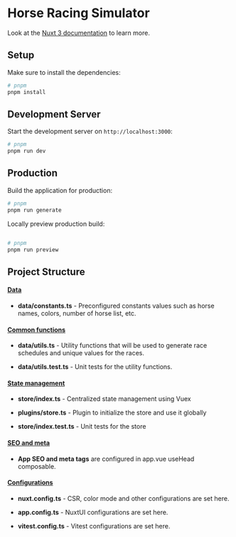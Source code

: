 # Horse Racing Simulator

Look at the [Nuxt 3 documentation](https://nuxt.com/docs/getting-started/introduction) to learn more.

## Setup

Make sure to install the dependencies:

```bash
# pnpm
pnpm install
```

## Development Server

Start the development server on `http://localhost:3000`:

```bash
# pnpm
pnpm run dev

```

## Production

Build the application for production:

```bash
# pnpm
pnpm run generate
```

Locally preview production build:

```bash

# pnpm
pnpm run preview

```

## Project Structure

#### <u>Data</u>

- <b>data/constants.ts</b> - Preconfigured constants values such as horse names, colors, number of horse list, etc.

#### <u>Common functions</u>

- <b>data/utils.ts</b> - Utility functions that will be used to generate race schedules and unique values for the races.

- <b>data/utils.test.ts</b> - Unit tests for the utility functions.

#### <u>State management</u>

- <b>store/index.ts</b> - Centralized state management using Vuex

- <b>plugins/store.ts</b> - Plugin to initialize the store and use it globally

- <b>store/index.test.ts</b> - Unit tests for the store

#### <u>SEO and meta</u>

- <b>App SEO and meta tags</b> are configured in app.vue useHead composable.

#### <u>Configurations</u>

- <b>nuxt.config.ts</b> - CSR, color mode and other configurations are set here.

- <b>app.config.ts</b> - NuxtUI configurations are set here.

- <b>vitest.config.ts</b> - Vitest configurations are set here.
